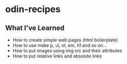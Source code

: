 # odin-recipes
## What I've Learned
- How to create simple web pages (html boilerplate)
- How to use make p, ul, ol, em, h1 and so on...
- How to put images using img src and their attributes
- How to put relative links and absolute links
